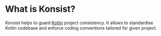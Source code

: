 # What is Konsist?

Konsist helps to guard [Kotlin](https://kotlinlang.org/) project consistency. It allows to standardise Kotlin codebase
and enforce coding conventions tailored for given project.

